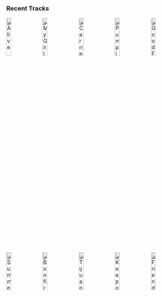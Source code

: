 ### Recent Tracks
[<img src='https://lastfm.freetls.fastly.net/i/u/300x300/23f0bf586428446fd3b03c93d2e1c952.png' width='16%' height='16%' alt='Alive'>](https://www.last.fm/music/klingande/_/alive)&nbsp;&nbsp;&nbsp;&nbsp;[<img src='https://lastfm.freetls.fastly.net/i/u/300x300/717ad703e2bba0690d3734861ad7afeb.png' width='16%' height='16%' alt='My Girl'>](https://www.last.fm/music/jackson%2bpenn/_/my%2bgirl)&nbsp;&nbsp;&nbsp;&nbsp;[<img src='https://lastfm.freetls.fastly.net/i/u/300x300/048b9aa8f6d0255fdb751ec2d42088f7.png' width='16%' height='16%' alt='Carried Away'>](https://www.last.fm/music/overstreet/_/carried%2baway)&nbsp;&nbsp;&nbsp;&nbsp;[<img src='https://lastfm.freetls.fastly.net/i/u/300x300/42b4d589331a03596e8813c73d0532a8.png' width='16%' height='16%' alt='Pumping Up Clouds'>](https://www.last.fm/music/urban%2bcone/_/pumping%2bup%2bclouds)&nbsp;&nbsp;&nbsp;&nbsp;[<img src='https://lastfm.freetls.fastly.net/i/u/300x300/e544d4bbffa28ee0100ea6be127cbbc1.png' width='16%' height='16%' alt='Good Feeling'>](https://www.last.fm/music/311/_/good%2bfeeling)&nbsp;&nbsp;&nbsp;&nbsp;<br>[<img src='https://lastfm.freetls.fastly.net/i/u/300x300/46c4aa14fc68c3bc2b7ab06e5ff2018e.png' width='16%' height='16%' alt='Summertime'>](https://www.last.fm/music/the%2bmowgli%2527s/_/summertime)&nbsp;&nbsp;&nbsp;&nbsp;[<img src='https://lastfm.freetls.fastly.net/i/u/300x300/85902d84b57e5f27a187034625f581b7.png' width='16%' height='16%' alt='Bonfire'>](https://www.last.fm/music/the%2bhunna/_/bonfire)&nbsp;&nbsp;&nbsp;&nbsp;[<img src='https://lastfm.freetls.fastly.net/i/u/300x300/88a841583478ec7ef863fbe0f9860531.png' width='16%' height='16%' alt='Tijuana Sunrise'>](https://www.last.fm/music/goldfinger/_/tijuana%2bsunrise)&nbsp;&nbsp;&nbsp;&nbsp;[<img src='https://lastfm.freetls.fastly.net/i/u/300x300/cc8e85f49c79246472b1ba20d67c8472.png' width='16%' height='16%' alt='Keep on Loving You'>](https://www.last.fm/music/reo%2bspeedwagon/_/keep%2bon%2bloving%2byou)&nbsp;&nbsp;&nbsp;&nbsp;[<img src='https://lastfm.freetls.fastly.net/i/u/300x300/e51dd4ce70ecb13ce99161f805e50c33.png' width='16%' height='16%' alt='Friends'>](https://www.last.fm/music/sure%2bsure/_/friends)&nbsp;&nbsp;&nbsp;&nbsp;<br>